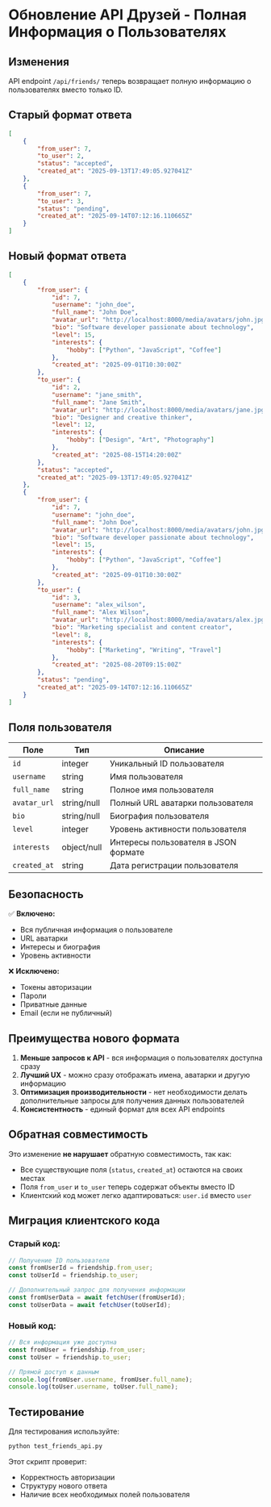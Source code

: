 # Обновление API Друзей - Полная Информация о Пользователях

## Изменения

API endpoint `/api/friends/` теперь возвращает полную информацию о пользователях вместо только ID.

## Старый формат ответа

```json
[
    {
        "from_user": 7,
        "to_user": 2,
        "status": "accepted",
        "created_at": "2025-09-13T17:49:05.927041Z"
    },
    {
        "from_user": 7,
        "to_user": 3,
        "status": "pending",
        "created_at": "2025-09-14T07:12:16.110665Z"
    }
]
```

## Новый формат ответа

```json
[
    {
        "from_user": {
            "id": 7,
            "username": "john_doe",
            "full_name": "John Doe",
            "avatar_url": "http://localhost:8000/media/avatars/john.jpg",
            "bio": "Software developer passionate about technology",
            "level": 15,
            "interests": {
                "hobby": ["Python", "JavaScript", "Coffee"]
            },
            "created_at": "2025-09-01T10:30:00Z"
        },
        "to_user": {
            "id": 2,
            "username": "jane_smith",
            "full_name": "Jane Smith",
            "avatar_url": "http://localhost:8000/media/avatars/jane.jpg",
            "bio": "Designer and creative thinker",
            "level": 12,
            "interests": {
                "hobby": ["Design", "Art", "Photography"]
            },
            "created_at": "2025-08-15T14:20:00Z"
        },
        "status": "accepted",
        "created_at": "2025-09-13T17:49:05.927041Z"
    },
    {
        "from_user": {
            "id": 7,
            "username": "john_doe",
            "full_name": "John Doe",
            "avatar_url": "http://localhost:8000/media/avatars/john.jpg",
            "bio": "Software developer passionate about technology",
            "level": 15,
            "interests": {
                "hobby": ["Python", "JavaScript", "Coffee"]
            },
            "created_at": "2025-09-01T10:30:00Z"
        },
        "to_user": {
            "id": 3,
            "username": "alex_wilson",
            "full_name": "Alex Wilson",
            "avatar_url": "http://localhost:8000/media/avatars/alex.jpg",
            "bio": "Marketing specialist and content creator",
            "level": 8,
            "interests": {
                "hobby": ["Marketing", "Writing", "Travel"]
            },
            "created_at": "2025-08-20T09:15:00Z"
        },
        "status": "pending",
        "created_at": "2025-09-14T07:12:16.110665Z"
    }
]
```

## Поля пользователя

| Поле | Тип | Описание |
|------|-----|----------|
| `id` | integer | Уникальный ID пользователя |
| `username` | string | Имя пользователя |
| `full_name` | string | Полное имя пользователя |
| `avatar_url` | string/null | Полный URL аватарки пользователя |
| `bio` | string/null | Биография пользователя |
| `level` | integer | Уровень активности пользователя |
| `interests` | object/null | Интересы пользователя в JSON формате |
| `created_at` | string | Дата регистрации пользователя |

## Безопасность

✅ **Включено:**
- Вся публичная информация о пользователе
- URL аватарки
- Интересы и биография
- Уровень активности

❌ **Исключено:**
- Токены авторизации
- Пароли
- Приватные данные
- Email (если не публичный)

## Преимущества нового формата

1. **Меньше запросов к API** - вся информация о пользователях доступна сразу
2. **Лучший UX** - можно сразу отображать имена, аватарки и другую информацию
3. **Оптимизация производительности** - нет необходимости делать дополнительные запросы для получения данных пользователей
4. **Консистентность** - единый формат для всех API endpoints

## Обратная совместимость

Это изменение **не нарушает** обратную совместимость, так как:
- Все существующие поля (`status`, `created_at`) остаются на своих местах
- Поля `from_user` и `to_user` теперь содержат объекты вместо ID
- Клиентский код может легко адаптироваться: `user.id` вместо `user`

## Миграция клиентского кода

### Старый код:
```javascript
// Получение ID пользователя
const fromUserId = friendship.from_user;
const toUserId = friendship.to_user;

// Дополнительный запрос для получения информации
const fromUserData = await fetchUser(fromUserId);
const toUserData = await fetchUser(toUserId);
```

### Новый код:
```javascript
// Вся информация уже доступна
const fromUser = friendship.from_user;
const toUser = friendship.to_user;

// Прямой доступ к данным
console.log(fromUser.username, fromUser.full_name);
console.log(toUser.username, toUser.full_name);
```

## Тестирование

Для тестирования используйте:
```bash
python test_friends_api.py
```

Этот скрипт проверит:
- Корректность авторизации
- Структуру нового ответа
- Наличие всех необходимых полей пользователя
